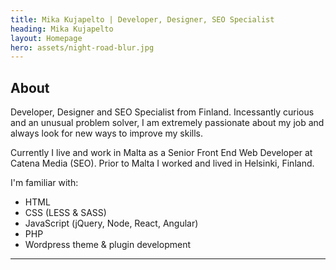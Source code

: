 ```yaml
---
title: Mika Kujapelto | Developer, Designer, SEO Specialist
heading: Mika Kujapelto
layout: Homepage
hero: assets/night-road-blur.jpg
---
```


## About

Developer, Designer and SEO Specialist from Finland. Incessantly curious and an unusual problem solver, I am extremely passionate about my job and always look for new ways to improve my skills. 

Currently I live and work in Malta as a Senior Front End Web Developer at Catena Media (SEO). Prior to Malta I worked and lived in Helsinki, Finland.

I'm familiar with: 
* HTML
* CSS (LESS & SASS)
* JavaScript (jQuery, Node, React, Angular)
* PHP
* Wordpress theme & plugin development

---
